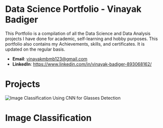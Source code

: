 # Data Science Portfolio - Vinayak Badiger
This Portfolio is a compilation of all the Data Science and Data Analysis projects I have done for academic, self-learning and hobby purposes.
This portfolio also contains my Achievements, skills, and certificates. It is updated on the regular basis.

- **Email**: vinayakmbmb123@gmail.com
- **LinkedIn**: https://www.linkedin.com/in/vinayak-badiger-893068162/

# Projects

![Image Classification Using CNN for Glasses Detection](https://github.com/vinayakmb6803/MLOPS/blob/main/Image-classification.jpg)
# Image Classification

